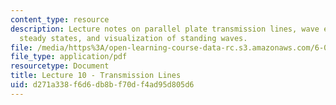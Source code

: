 ```yaml
---
content_type: resource
description: Lecture notes on parallel plate transmission lines, wave equations, sinusoidal
  steady states, and visualization of standing waves.
file: /media/https%3A/open-learning-course-data-rc.s3.amazonaws.com/6-013-electromagnetics-and-applications-fall-2005/d271a338f6d6db8bf70df4ad95d805d6_lec10.pdf
file_type: application/pdf
resourcetype: Document
title: Lecture 10 - Transmission Lines
uid: d271a338-f6d6-db8b-f70d-f4ad95d805d6
---
```

